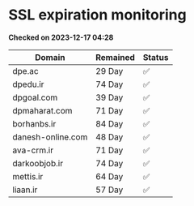 # SSL expiration monitoring

**Checked on 2023-12-17 04:28**

| Domain | Remained | Status       |
|--------|----------|--------------|
| dpe.ac     | 29 Day   | ✅ |
| dpedu.ir     | 74 Day   | ✅ |
| dpgoal.com     | 39 Day   | ✅ |
| dpmaharat.com     | 71 Day   | ✅ |
| borhanbs.ir     | 84 Day   | ✅ |
| danesh-online.com     | 48 Day   | ✅ |
| ava-crm.ir     | 71 Day   | ✅ |
| darkoobjob.ir     | 74 Day   | ✅ |
| mettis.ir     | 64 Day   | ✅ |
| liaan.ir     | 57 Day   | ✅ |
